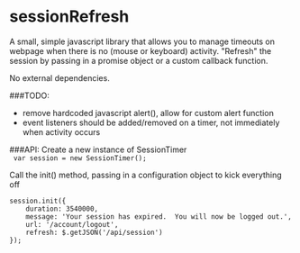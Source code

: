 sessionRefresh
==============

A small, simple javascript library that allows you to manage timeouts on webpage when there is no (mouse or keyboard) activity.  "Refresh" the session by passing in a promise object or a custom callback function.
  
No external dependencies.  

###TODO:
+ remove hardcoded javascript alert(), allow for custom alert function
+ event listeners should be added/removed on a timer, not immediately when activity occurs

###API:
Create a new instance of SessionTimer  
``` var session = new SessionTimer();``` 

Call the init() method, passing in a configuration object to kick everything off  
``` 
session.init({  
    duration: 3540000,  
    message: 'Your session has expired.  You will now be logged out.',  
    url: '/account/logout',
    refresh: $.getJSON('/api/session')
});
```  
